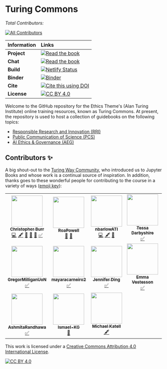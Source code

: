 # Turing Commons

*Total Contributors:*
<!-- ALL-CONTRIBUTORS-BADGE:START - Do not remove or modify this section -->
[![All Contributors](https://img.shields.io/badge/all_contributors-17-orange.svg?style=flat-square)](#contributors-)
<!-- ALL-CONTRIBUTORS-BADGE:END -->

| Information | Links |
| :--- | :--- |
| **Project** | [![Read the book](https://img.shields.io/badge/read-the%20book-blue.svg)](https://turing-commons.netlify.app)|
| **Chat** | [![Read the book](https://img.shields.io/badge/Join%20Slack-yellow.svg)](https://join.slack.com/t/turingcommons/shared_invite/zt-x4a2w041-Lxh1WDQni43M4PTelPFGUQ) |
| **Build** | [![Netlify Status](https://api.netlify.com/api/v1/badges/01447c9a-9d12-4b68-b5fa-8f17a5663667/deploy-status)](https://app.netlify.com/sites/turing-commons/deploys)|
|**Binder**|[![Binder](https://mybinder.org/badge_logo.svg)](https://mybinder.org/v2/gh/chrisdburr/turing-commons/HEAD)|
| **Cite** | [![Cite this using DOI](https://zenodo.org/badge/DOI/10.5281/zenodo.5747126.svg)](https://doi.org/10.5281/zenodo.5747126) |
| **License** | [![CC BY 4.0][cc-by-shield]][cc-by] |

Welcome to the GitHub repository for the Ethics Theme's (Alan Turing Institute) online training resources, known as Turing Commons.
At present, the repository is used to host a collection of guidebooks on the following topics:

- [Responsible Research and Innovation (RRI)](https://turing-commons.netlify.app/rri/index.html)
- [Public Communication of Science (PCS)](https://turing-commons.netlify.app/pvs/index.html)
- [AI Ethics & Governance (AEG)](https://turing-commons.netlify.app/aeg/index.html)

## Contributors ✨

A big shout-out to the [Turing Way Community](https://the-turing-way.netlify.app/welcome), who introduced us to Jupyter Books and whose work is a continual source of inspiration.
In addition, thanks goes to these wonderful people for contributing to the course in a variety of ways ([emoji key](https://allcontributors.org/docs/en/emoji-key)):
<!-- ALL-CONTRIBUTORS-LIST:START - Do not remove or modify this section -->
<!-- prettier-ignore-start -->
<!-- markdownlint-disable -->
<table>
  <tr>
    <td align="center"><a href="https://github.com/chrisdburr"><img src="https://avatars.githubusercontent.com/u/63010234?v=4?s=100" width="100px;" alt=""/><br /><sub><b>Christopher Burr</b></sub></a><br /><a href="https://github.com/chrisdburr/turing-commons/commits?author=chrisdburr" title="Code">💻</a> <a href="#content-chrisdburr" title="Content">🖋</a> <a href="https://github.com/chrisdburr/turing-commons/commits?author=chrisdburr" title="Documentation">📖</a> <a href="#projectManagement-chrisdburr" title="Project Management">📆</a> <a href="#tool-chrisdburr" title="Tools">🔧</a> <a href="#tutorial-chrisdburr" title="Tutorials">✅</a></td>
    <td align="center"><a href="https://github.com/RoaPowell"><img src="https://avatars.githubusercontent.com/u/92020648?v=4?s=100" width="100px;" alt=""/><br /><sub><b>RoaPowell</b></sub></a><br /><a href="#userTesting-RoaPowell" title="User Testing">📓</a> <a href="https://github.com/chrisdburr/turing-commons/pulls?q=is%3Apr+reviewed-by%3ARoaPowell" title="Reviewed Pull Requests">👀</a></td>
    <td align="center"><a href="https://github.com/nbarlowATI"><img src="https://avatars.githubusercontent.com/u/33832774?v=4?s=100" width="100px;" alt=""/><br /><sub><b>nbarlowATI</b></sub></a><br /><a href="https://github.com/chrisdburr/turing-commons/commits?author=nbarlowATI" title="Code">💻</a> <a href="#content-nbarlowATI" title="Content">🖋</a> <a href="#data-nbarlowATI" title="Data">🔣</a></td>
    <td align="center"><a href="https://github.com/tedarbyshire"><img src="https://avatars.githubusercontent.com/u/23381580?v=4?s=100" width="100px;" alt=""/><br /><sub><b>Tessa Darbyshire</b></sub></a><br /><a href="#tutorial-tedarbyshire" title="Tutorials">✅</a></td>
    <td align="center"><a href="https://github.com/fatemehnj"><img src="https://avatars.githubusercontent.com/u/57012821?v=4?s=100" width="100px;" alt=""/><br /><sub><b>fatemehnj</b></sub></a><br /><a href="#tutorial-fatemehnj" title="Tutorials">✅</a></td>
    <td align="center"><a href="https://github.com/aragn"><img src="https://avatars.githubusercontent.com/u/93764134?v=4?s=100" width="100px;" alt=""/><br /><sub><b>Andrea</b></sub></a><br /><a href="#tutorial-aragn" title="Tutorials">✅</a></td>
    <td align="center"><a href="https://github.com/ejmoss"><img src="https://avatars.githubusercontent.com/u/93876346?v=4?s=100" width="100px;" alt=""/><br /><sub><b>ejmoss</b></sub></a><br /><a href="#tutorial-ejmoss" title="Tutorials">✅</a></td>
  </tr>
  <tr>
    <td align="center"><a href="https://github.com/GregorMilliganUoN"><img src="https://avatars.githubusercontent.com/u/93982636?v=4?s=100" width="100px;" alt=""/><br /><sub><b>GregorMilliganUoN</b></sub></a><br /><a href="#tutorial-GregorMilliganUoN" title="Tutorials">✅</a></td>
    <td align="center"><a href="https://github.com/mayaracarneiro2"><img src="https://avatars.githubusercontent.com/u/93540980?v=4?s=100" width="100px;" alt=""/><br /><sub><b>mayaracarneiro2</b></sub></a><br /><a href="#tutorial-mayaracarneiro2" title="Tutorials">✅</a></td>
    <td align="center"><a href="http://jending.com"><img src="https://avatars.githubusercontent.com/u/5104098?v=4?s=100" width="100px;" alt=""/><br /><sub><b>Jennifer Ding</b></sub></a><br /><a href="#tutorial-dingaaling" title="Tutorials">✅</a></td>
    <td align="center"><a href="https://emmavestesson.netlify.com/"><img src="https://avatars.githubusercontent.com/u/31949401?v=4?s=100" width="100px;" alt=""/><br /><sub><b>Emma Vestesson</b></sub></a><br /><a href="#tutorial-emmavestesson" title="Tutorials">✅</a></td>
    <td align="center"><a href="https://github.com/GeorgiaHCA"><img src="https://avatars.githubusercontent.com/u/46889966?v=4?s=100" width="100px;" alt=""/><br /><sub><b>Georgia</b></sub></a><br /><a href="#tutorial-GeorgiaHCA" title="Tutorials">✅</a></td>
    <td align="center"><a href="https://www.linkedin.com/in/anandkumaresh/"><img src="https://avatars.githubusercontent.com/u/23694493?v=4?s=100" width="100px;" alt=""/><br /><sub><b>anandkumaresh</b></sub></a><br /><a href="#tutorial-anandkumaresh" title="Tutorials">✅</a></td>
    <td align="center"><a href="https://github.com/AusteSimkute"><img src="https://avatars.githubusercontent.com/u/93768855?v=4?s=100" width="100px;" alt=""/><br /><sub><b>AusteSimkute</b></sub></a><br /><a href="#tutorial-AusteSimkute" title="Tutorials">✅</a></td>
  </tr>
  <tr>
    <td align="center"><a href="https://github.com/AshmitaRandhawa"><img src="https://avatars.githubusercontent.com/u/93534798?v=4?s=100" width="100px;" alt=""/><br /><sub><b>AshmitaRandhawa</b></sub></a><br /><a href="#tutorial-AshmitaRandhawa" title="Tutorials">✅</a></td>
    <td align="center"><a href="https://www.tiki-toki.com/timeline/entry/1753034/A-History-of-Research-Ethics/"><img src="https://avatars.githubusercontent.com/u/64027166?v=4?s=100" width="100px;" alt=""/><br /><sub><b>Ismael-KG</b></sub></a><br /><a href="https://github.com/chrisdburr/turing-commons/pulls?q=is%3Apr+reviewed-by%3AIsmael-KG" title="Reviewed Pull Requests">👀</a></td>
    <td align="center"><a href="https://github.com/mikekatell"><img src="https://avatars.githubusercontent.com/u/80757940?v=4?s=100" width="100px;" alt=""/><br /><sub><b>Michael Katell</b></sub></a><br /><a href="#content-mikekatell" title="Content">🖋</a></td>
  </tr>
</table>

<!-- markdownlint-restore -->
<!-- prettier-ignore-end -->

<!-- ALL-CONTRIBUTORS-LIST:END -->

This work is licensed under a
[Creative Commons Attribution 4.0 International License][cc-by].

[![CC BY 4.0][cc-by-image]][cc-by]

[cc-by]: http://creativecommons.org/licenses/by/4.0/
[cc-by-image]: https://i.creativecommons.org/l/by/4.0/88x31.png
[cc-by-shield]: https://img.shields.io/badge/License-CC%20BY%204.0-lightgrey.svg